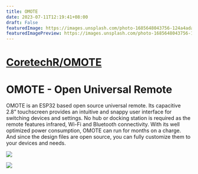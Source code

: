 ```yaml
---
title: OMOTE
date: 2023-07-11T12:19:41+08:00
draft: False
featuredImage: https://images.unsplash.com/photo-1685648043756-124a4adad0ec?ixid=M3w0NjAwMjJ8MHwxfHJhbmRvbXx8fHx8fHx8fDE2ODkwNDkwMTh8&ixlib=rb-4.0.3
featuredImagePreview: https://images.unsplash.com/photo-1685648043756-124a4adad0ec?ixid=M3w0NjAwMjJ8MHwxfHJhbmRvbXx8fHx8fHx8fDE2ODkwNDkwMTh8&ixlib=rb-4.0.3
---
```


# [CoretechR/OMOTE](https://github.com/CoretechR/OMOTE)

# OMOTE - Open Universal Remote

OMOTE is an ESP32 based open source universal remote. Its capacitive 2.8” touchscreen provides an intuitive and snappy user interface for switching devices and settings. No hub or docking station is required as the remote features infrared, Wi-Fi and Bluetooth connectivity. With its well optimized power consumption, OMOTE can run for months on a charge. And since the design files are open source, you can fully customize them to your devices and needs.

![](P1030424_small.jpg)

![](Menu.gif)
